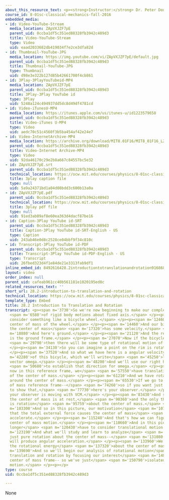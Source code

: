 ```yaml
---
about_this_resource_text: <p><strong>Instructor:</strong> Dr. Peter Dourmashkin</p>
course_id: 8-01sc-classical-mechanics-fall-2016
embedded_media:
- id: Video-YouTube-Stream
  media_location: ZApVXJZF7pE
  parent_uid: 0ccba1df5c351ed88328fb3942c489d3
  title: Video-YouTube-Stream
  type: Video
  uid: eaad2033682db419034f7e2ce3dfa82d
- id: Thumbnail-YouTube-JPG
  media_location: https://img.youtube.com/vi/ZApVXJZF7pE/default.jpg
  parent_uid: 0ccba1df5c351ed88328fb3942c489d3
  title: Thumbnail-YouTube-JPG
  type: Thumbnail
  uid: d98e3e322b127d85b42661700f4cb861
- id: 3Play-3PlayYouTubeid-MP4
  media_location: ZApVXJZF7pE
  parent_uid: 0ccba1df5c351ed88328fb3942c489d3
  title: 3Play-3Play YouTube id
  type: 3Play
  uid: 5248a124c494937dd5dc8d49df4781cd
- id: Video-iTunesU-MP4
  media_location: https://itunes.apple.com/us/itunes-u/id1223579658
  parent_uid: 0ccba1df5c351ed88328fb3942c489d3
  title: Video-iTunes U-MP4
  type: Video
  uid: aedc70c51c4560f3b5ba454af42e24e7
- id: Video-InternetArchive-MP4
  media_location: https://archive.org/download/MIT8.01F16/MIT8_01F16_L28v02_360p.mp4
  parent_uid: 0ccba1df5c351ed88328fb3942c489d3
  title: Video-Internet Archive-MP4
  type: Video
  uid: 92da46170c29e2b8a667c84557bc5e32
- id: ZApVXJZF7pE.srt
  parent_uid: 0ccba1df5c351ed88328fb3942c489d3
  technical_location: https://ocw.mit.edu/courses/physics/8-01sc-classical-mechanics-fall-2016/week-10-rotational-motion/28.2-introduction-to-translation-and-rotation/28.2-introduction-to-translation-and-rotation/ZApVXJZF7pE.srt
  title: 3play caption file
  type: null
  uid: 5a9a24371bd1a04d08bdd3c600b13a0a
- id: ZApVXJZF7pE.pdf
  parent_uid: 0ccba1df5c351ed88328fb3942c489d3
  technical_location: https://ocw.mit.edu/courses/physics/8-01sc-classical-mechanics-fall-2016/week-10-rotational-motion/28.2-introduction-to-translation-and-rotation/28.2-introduction-to-translation-and-rotation/ZApVXJZF7pE.pdf
  title: 3play pdf file
  type: null
  uid: 91ed3ab09af8e60ea363d4dacf87be16
- id: Caption-3Play YouTube id-SRT
  parent_uid: 0ccba1df5c351ed88328fb3942c489d3
  title: Caption-3Play YouTube id-SRT-English - US
  type: Caption
  uid: 243ab46e0d8c2528ce04bbf9f34c810c
- id: Transcript-3Play YouTube id-PDF
  parent_uid: 0ccba1df5c351ed88328fb3942c489d3
  title: Transcript-3Play YouTube id-PDF-English - US
  type: Transcript
  uid: 26fbed323d4f1e84de21e3313fab9df1
inline_embed_id: 8492616428.2introductiontotranslationandrotation91686856
layout: video
order_index: null
parent_uid: cafeab961cc40b561181e1020195ed8c
related_resources_text: ''
short_url: 28.2-introduction-to-translation-and-rotation
technical_location: https://ocw.mit.edu/courses/physics/8-01sc-classical-mechanics-fall-2016/week-10-rotational-motion/28.2-introduction-to-translation-and-rotation/28.2-introduction-to-translation-and-rotation
template_type: Embed
title: 28.2 Introduction to Translation and Rotation
transcript: <p><span m='3730'>So we're now beginning to make our complete study</span>
  <span m='6580'>of rigid body motions about fixed axis.</span> </p><p><span m='9070'>Let's
  consider something like a bicycle wheel.</span> </p><p><span m='12460'>Here's the
  center of mass of the wheel.</span> </p><p><span m='14460'>And our bicycle wheel--
  the center of mass</span> <span m='17320'>has some velocity.</span> </p><p><span
  m='18880'>And here's ground.</span> </p><p><span m='21120'>And the reference frame
  is the ground frame.</span> </p><p><span m='27070'>Now if the bicycle wheel is rolling,</span>
  <span m='29790'>then there will be some type of rotational motion of the wheel.</span>
  </p><p><span m='34130'>So you can imagine a point on the rim is rotating.</span>
  </p><p><span m='37520'>And so what we have here is a angular velocity</span> <span
  m='42280'>of this bicycle, which we'll write</span> <span m='45250'>like this, our
  vector omega.</span> </p><p><span m='48200'>And we'll use our right hand rule</span>
  <span m='50680'>to establish that direction for omega.</span> </p><p><span m='54890'>And
  now in this reference frame, we</span> <span m='57550'>have translational motion
  of the center of mass.</span> </p><p><span m='61210'>And we have rotational motion
  around the center of mass.</span> </p><p><span m='65530'>If we go to the center
  of mass reference frame--</span> <span m='74260'>so if you want just a little cartoon
  to show that,</span> <span m='77730'>here's your observer.</span> </p><p><span m='80010'>And
  your observer is moving with VCM.</span> </p><p><span m='83430'>And so in that frame,
  the center of mass is at rest,</span> <span m='90360'>and the only thing we have
  is rotation</span> <span m='95759'>about the center of mass.</span> </p><p><span
  m='103300'>And so in this picture, our motivation</span> <span m='107890'>will be
  that the total external force causes the center of mass</span> <span m='113800'>to
  accelerate.</span> </p><p><span m='115240'>And that's how we can figure out the
  center of mass motion.</span> </p><p><span m='118660'>And in this picture, we no
  longer</span> <span m='120430'>have to consider translational motion.</span> </p><p><span
  m='123190'>And what we'll study and learn to analyze</span> <span m='125830'>is
  just pure rotation about the center of mass--</span> <span m='131080'>so torque
  will produce angular acceleration.</span> </p><p><span m='133960'>We can talk about
  the rotational energy</span> <span m='137320'>about the center of mass.</span> </p><p><span
  m='139690'>And so we'll begin our analysis of rotational motion</span> <span m='143800'>of
  translation and rotation by focusing our interest</span> <span m='148810'>in the
  center of mass frame-- so we've just</span> <span m='150790'>isolated the rotational
  motion.</span> </p><p></p>
type: course
uid: 0ccba1df5c351ed88328fb3942c489d3

---
```

None